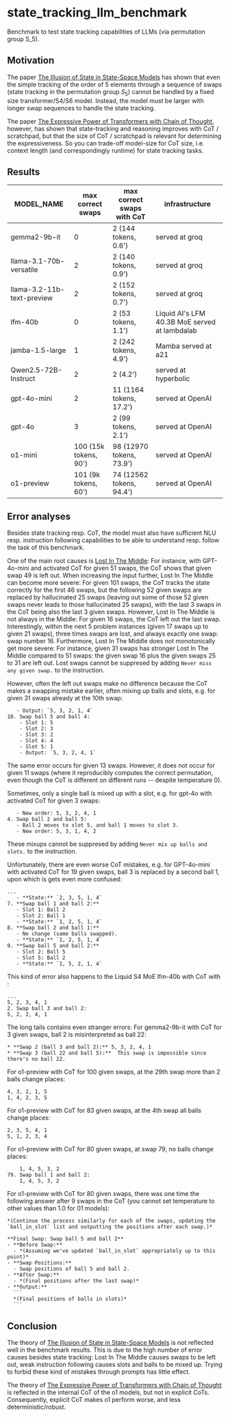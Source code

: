 # state_tracking_llm_benchmark

Benchmark to test state tracking capabilities of LLMs (via permutation group S_5).

## Motivation

The paper [The Illusion of State in State-Space Models](https://arxiv.org/pdf/2404.08819) has shown that 
even the simple tracking of the order of 5 elements through a sequence of swaps (state tracking in the permutation group $S_5$) 
cannot be handled by a fixed size transformer/S4/S6 model. 
Instead, the model must be larger with longer swap sequences to handle the state tracking.

The paper [The Expressive Power of Transformers with Chain of Thought](https://arxiv.org/pdf/2310.07923), however, 
has shown that state-tracking and reasoning improves with CoT / scratchpad, 
but that the size of CoT / scratchpad is relevant for determining the expressiveness. 
So you can trade-off model-size for CoT size, i.e. context length (and correspondingly runtime) for state tracking tasks.

## Results

| MODEL_NAME                 | max correct swaps |max correct swaps with CoT| infrastructure       |
| -------------------------- | ----------------- | -------------------------|--------------------- |
| gemma2-9b-it               | 0                 | 2 (144 tokens, 0.6')   |served at groq       |
| llama-3.1-70b-versatile    | 2                 | 2 (140 tokens, 0.9')   |served at groq       |
| llama-3.2-11b-text-preview | 2                 | 2 (152 tokens, 0.7')   |served at groq       |
| lfm-40b                    | 0                 | 2 (53 tokens, 1.1')    |Liquid AI's LFM 40.3B MoE served at lambdalab  |
| jamba-1.5-large            | 1                 | 2 (242 tokens, 4.9')   |Mamba served at a21  |
| Qwen2.5-72B-Instruct       | 2                 | 2 (4.2')               |served at hyperbolic |
| gpt-4o-mini                | 2                 | 11 (1164 tokens, 17.2')|served at OpenAI     |
| gpt-4o                     | 3                 | 2 (99 tokens, 2.1')    |served at OpenAI     |
| o1-mini                    | 100 (15k tokens, 90')| 98 (12970 tokens, 73.9')|served at OpenAI|
| o1-preview                 | 101 (9k tokens, 60') | 74 (12562 tokens, 94.4')|served at OpenAI|

## Error analyses

Besides state tracking resp. CoT, the model must also have sufficient NLU resp. instruction following capabilities 
to be able to understand resp. follow the task of this benchmark.

One of the main root causes is [Lost In The Middle](https://arxiv.org/abs/2307.03172): For instance, with GPT-4o-mini and activated CoT for given 51 swaps, the CoT shows that given swap 49 is left out. When increasing the input further, Lost In The Middle can become more severe: For given 101 swaps, the CoT tracks the state correctly for the first 46 swaps, but the following 52 given swaps are replaced by hallucinated 25 swaps (leaving out some of those 52 given swaps never leads to those hallucinated 25 swaps), with the last 3 swaps in the CoT being also the last 3 given swaps. However, Lost In The Middle is not always in the Middle: For given 16 swaps, the CoT left out the last swap. Interestingly, within the next 5 problem instances (given 17 swaps up to given 21 swaps), three times swaps are lost, and always exactly one swap: swap number 16. Furthermore, Lost In The Middle does not monotonically get more severe: For instance, given 31 swaps has stronger Lost In The Middle compared to 51 swaps: the given swap 16 plus the given swaps 25 to 31 are left out. Lost swaps cannot be suppresed by adding `Never miss any given swap.` to the instruction.

However, often the left out swaps make no difference because the CoT makes a swapping mistake earlier, often mixing up balls and slots, e.g. for given 31 swaps already at the 10th swap:
```
   - Output: `5, 3, 2, 1, 4`
10. Swap ball 5 and ball 4:
    - Slot 1: 5
    - Slot 2: 3
    - Slot 3: 2
    - Slot 4: 4
    - Slot 5: 1
    - Output: `5, 3, 2, 4, 1`
```
The same error occurs for given 13 swaps. However, it does not occur for given 11 swaps (where it reproducibly computes the correct permutation, even though the CoT is different on different runs -- despite temperature 0).

Sometimes, only a single ball is mixed up with a slot, e.g. for gpt-4o with activated CoT for given 3 swaps:
```
   - New order: 5, 3, 2, 4, 1
4. Swap ball 2 and ball 5:
   - Ball 2 moves to slot 5, and ball 1 moves to slot 3.
   - New order: 5, 3, 1, 4, 2

```
These mixups cannot be suppresed by adding `Never mix up balls and slots.` to the instruction.

Unfortunately, there are even worse CoT mistakes, e.g. for GPT-4o-mini with activated CoT for 19 given swaps, ball 3 is replaced by a second ball 1, upon which is gets even more confused:
```
...
   - **State:** `2, 3, 5, 1, 4`
7. **Swap ball 1 and ball 2:**
   - Slot 1: Ball 2
   - Slot 2: Ball 1
   - **State:** `1, 2, 5, 1, 4`
8. **Swap ball 2 and ball 1:**
   - No change (same balls swapped).
   - **State:** `1, 2, 5, 1, 4`
9. **Swap ball 5 and ball 2:**
   - Slot 2: Ball 5
   - Slot 5: Ball 2
   - **State:** `1, 5, 2, 1, 4`
```
This kind of error also happens to the Liquid S4 MoE lfm-40b with CoT with :
```
...
5, 2, 3, 4, 1
2. Swap ball 3 and ball 2:
5, 2, 2, 4, 1
```

The long tails contains even stranger errors:
For gemma2-9b-it with CoT for 3 given swaps, ball 2 is misinterpreted as ball 22:
```
* **Swap 2 (ball 3 and ball 2):** 5, 3, 2, 4, 1
* **Swap 3 (ball 22 and ball 5):**  This swap is impossible since there's no ball 22.
```
For o1-preview with CoT for 100 given swaps, at the 29th swap more than 2 balls change places:
```
4, 3, 2, 1, 5
1, 4, 2, 3, 5
```
For o1-preview with CoT for 83 given swaps, at the 4th swap all balls change places:
```
2, 3, 5, 4, 1
5, 1, 2, 3, 4
```
For o1-preview with CoT for 80 given swaps, at swap 79, no balls change places:
```
    1, 4, 5, 3, 2
79. Swap ball 1 and ball 2:
    1, 4, 5, 3, 2
```
For o1-preview with CoT for 80 given swaps, there was one time the following answer after 9 swaps in the CoT (you cannot set temperature to other values than 1.0 for 01 models):
````
*(Continue the process similarly for each of the swaps, updating the `ball_in_slot` list and outputting the positions after each swap.)*

**Final Swap: Swap ball 5 and ball 2**
- **Before Swap:**
  - *(Assuming we've updated `ball_in_slot` appropriately up to this point)*
- **Swap Positions:**
  - Swap positions of ball 5 and ball 2.
- **After Swap:**
  - *(Final positions after the last swap)*
- **Output:**
  ```
  *(Final positions of balls in slots)*
  ```
````

## Conclusion

The theory of [The Illusion of State in State-Space Models](https://arxiv.org/pdf/2404.08819) is not reflected well in the benchmark results. This is due to the high number of error causes besides state tracking: Lost In The Middle causes swaps to be left out, weak instruction following causes slots and balls to be mixed up. Trying to forbid these kind of mistakes through prompts has little effect.

The theory of [The Expressive Power of Transformers with Chain of Thought](https://arxiv.org/pdf/2310.07923) is reflected in the internal CoT of the o1 models, but not in explicit CoTs. Consequently, explicit CoT makes o1 perform worse, and less deterministic/robust.
